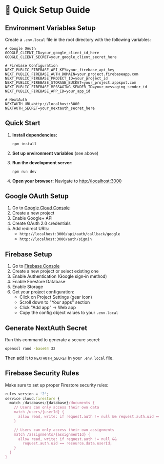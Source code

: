 # 🚀 Quick Setup Guide

## Environment Variables Setup

Create a `.env.local` file in the root directory with the following variables:

```env
# Google OAuth
GOOGLE_CLIENT_ID=your_google_client_id_here
GOOGLE_CLIENT_SECRET=your_google_client_secret_here

# Firebase Configuration
NEXT_PUBLIC_FIREBASE_API_KEY=your_firebase_api_key
NEXT_PUBLIC_FIREBASE_AUTH_DOMAIN=your_project.firebaseapp.com
NEXT_PUBLIC_FIREBASE_PROJECT_ID=your_project_id
NEXT_PUBLIC_FIREBASE_STORAGE_BUCKET=your_project.appspot.com
NEXT_PUBLIC_FIREBASE_MESSAGING_SENDER_ID=your_messaging_sender_id
NEXT_PUBLIC_FIREBASE_APP_ID=your_app_id

# NextAuth
NEXTAUTH_URL=http://localhost:3000
NEXTAUTH_SECRET=your_nextauth_secret_here
```

## Quick Start

1. **Install dependencies:**

   ```bash
   npm install
   ```

2. **Set up environment variables** (see above)

3. **Run the development server:**

   ```bash
   npm run dev
   ```

4. **Open your browser:**
   Navigate to [http://localhost:3000](http://localhost:3000)

## Google OAuth Setup

1. Go to [Google Cloud Console](https://console.cloud.google.com/)
2. Create a new project
3. Enable Google+ API
4. Create OAuth 2.0 credentials
5. Add redirect URIs:
   - `http://localhost:3000/api/auth/callback/google`
   - `http://localhost:3000/auth/signin`

## Firebase Setup

1. Go to [Firebase Console](https://console.firebase.google.com/)
2. Create a new project or select existing one
3. Enable Authentication (Google sign-in method)
4. Enable Firestore Database
5. Enable Storage
6. Get your project configuration:
   - Click on Project Settings (gear icon)
   - Scroll down to "Your apps" section
   - Click "Add app" → Web app
   - Copy the config object values to your `.env.local`

## Generate NextAuth Secret

Run this command to generate a secure secret:

```bash
openssl rand -base64 32
```

Then add it to `NEXTAUTH_SECRET` in your `.env.local` file.

## Firebase Security Rules

Make sure to set up proper Firestore security rules:

```javascript
rules_version = '2';
service cloud.firestore {
  match /databases/{database}/documents {
    // Users can only access their own data
    match /users/{userId} {
      allow read, write: if request.auth != null && request.auth.uid == userId;
    }

    // Users can only access their own assignments
    match /assignments/{assignmentId} {
      allow read, write: if request.auth != null &&
        request.auth.uid == resource.data.userId;
    }
  }
}
```
